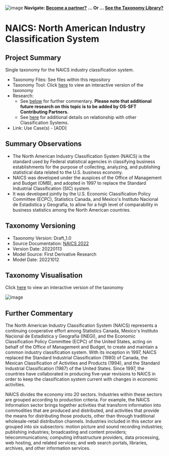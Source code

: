 ![image](https://user-images.githubusercontent.com/112073913/188821900-0c411acf-fbdd-4163-adc9-3ba4e2be78df.png)
**Navigate: [Become a partner?](https://github.com/OS-SFT/06-COLLABORATORS-PARTNERS)**
**... Or ... [See the Taxonomy Library?](https://github.com/orgs/OS-SFT/projects/2)**

# NAICS: North American Industry Classification System

## Project Summary

Single taxonomy for the NAICS industry classification system.
- Taxonomy Files: See files within this repository
- Taxonomy Tool: Click [here](https://os-sft.solidatus.com/viewer/share/cbttP3KELRrD0NKhhsuEUyGRbTwqnBbW) to view an interactive version of the taxonomy
- Research: 
  - See [below](https://github.com/OS-SFT/Taxonomy-Mappings-Library/tree/main/Industry%20Classification%20Taxonomies/NAICS#further-commentary) for further commentary. **Please note that additional future research on this topic is to be added by OS-SFT Contributing Partners.**
  - See [here](https://github.com/OS-SFT/Taxonomy-Mappings-Library/tree/main/Industry%20Classification%20Taxonomies/NACE) for additional details on relationship with other Classification Systems.
- Link: Use Case(s) - [ADD]

## Summary Observations

- The North American Industry Classification System (NAICS) is the standard used by Federal statistical agencies in classifying business establishments for the purpose of collecting, analyzing, and publishing statistical data related to the U.S. business economy.
- NAICS was developed under the auspices of the Office of Management and Budget (OMB), and adopted in 1997 to replace the Standard Industrial Classification (SIC) system. 
- It was developed jointly by the U.S. Economic Classification Policy Committee (ECPC), Statistics Canada, and Mexico's Instituto Nacional de Estadistica y Geografia, to allow for a high level of comparability in business statistics among the North American countries.

## Taxonomy Versioning

- Taxonomy Version: Draft_1.0
- Source Documentation: [NAICS 2022](https://www.census.gov/naics/reference_files_tools/2022_NAICS_Manual.pdf)
- Version Date: 20220113
- Model Source: First Derivative Research
- Model Date: 20221012

## Taxonomy Visualisation 

Click [here](https://os-sft.solidatus.com/viewer/share/cbttP3KELRrD0NKhhsuEUyGRbTwqnBbW) to view an interactive version of the taxonomy

![image](https://github.com/OS-SFT/Taxonomy-Mappings-Library/assets/112079442/2d4de984-a9a8-4af6-9b79-052d83bde52b)

## Further Commentary

The North American Industry Classification System (NAICS) represents a continuing cooperative effort among Statistics Canada, Mexico's Instituto Nacional de Estadística y Geografía (INEGI), and the Economic Classification Policy Committee (ECPC) of the United States, acting on behalf of the Office of Management and Budget, to create and maintain a common industry classification system. With its inception in 1997, NAICS replaced the Standard Industrial Classification (1980) of Canada, the Mexican Classification of Activities and Products (1994), and the Standard Industrial Classification (1987) of the United States. Since 1997, the countries have collaborated in producing five-year revisions to NAICS in order to keep the classification system current with changes in economic activities.

NAICS divides the economy into 20 sectors. Industries within these sectors are grouped according to production criteria. For example, the NAICS Information sector brings together activities that transform information into commodities that are produced and distributed, and activities that provide the means for distributing those products, other than through traditional wholesale-retail distribution channels. Industries included in this sector are grouped into six subsectors: motion picture and sound recording industries; publishing industries; broadcasting and content providers; telecommunications; computing infrastructure providers, data processing, web hosting, and related services; and web search portals, libraries, archives, and other information services.
